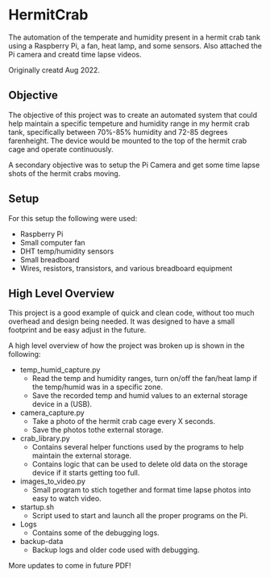 # HermitCrab
The automation of the temperate and humidity present in a hermit crab tank using a Raspberry Pi, a fan, heat lamp, and some sensors. Also attached the Pi camera and creatd time lapse videos. 

Originally creatd Aug 2022.

## Objective
The objective of this project was to create an automated system that could help maintain a specific tempeture and humidity range in my hermit crab tank, specifically between 70%-85% humidity and 72-85 degrees farenheight. The device would be mounted to the top of the hermit crab cage and operate continuously.

A secondary objective was to setup the Pi Camera and get some time lapse shots of the hermit crabs moving.

## Setup
For this setup the following were used:
- Raspberry Pi
- Small computer fan
- DHT temp/humidity sensors
- Small breadboard
- Wires, resistors, transistors, and various breadboard equipment

## High Level Overview
This project is a good example of quick and clean code, without too much overhead and design being needed. It was designed to have a small footprint and be easy adjust in the future.

A high level overview of how the project was broken up is shown in the following:
- temp_humid_capture.py
   - Read the temp and humidity ranges, turn on/off the fan/heat lamp if the temp/humid was in a specific zone.
   - Save the recorded temp and humid values to an external storage device in a (USB).
- camera_capture.py
    - Take a photo of the hermit crab cage every X seconds.
    - Save the photos tothe external storage.
- crab_library.py
    - Contains several helper functions used by the programs to help maintain the external storage.
    - Contains logic that can be used to delete old data on the storage device if it starts getting too full.
- images_to_video.py
    - Small program to stich together and format time lapse photos into easy to watch video.
- startup.sh
    - Script used to start and launch all the proper programs on the Pi.
- Logs
    - Contains some of the debugging logs.
- backup-data
    - Backup logs and older code used with debugging.

More updates to come in future PDF!
